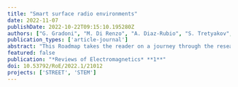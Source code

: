 ```yaml
---
title: "Smart surface radio environments"
date: 2022-11-07
publishDate: 2022-10-22T09:15:10.195280Z
authors: ["G. Gradoni", "M. Di Renzo", "A. Diaz-Rubio", "S. Tretyakov", "C. Caloz", "Z. Peng", "A. Alù", "G. Lerosey", "M. Fink", "V. Galdi", "T. J. Cui", "B. Frazier", "S. Anlage", "M. Salucci", "A. Massa", "Q. Cheng", "J. Wang", "S. Jin", "D. Dardari", "N. Decarli", "O. Yurduseven", "M. Matthaiou", "M. Kenney", "G. Gordon", "O. Georgiou", "C. L. Nguyen", "E. Martini", "S. Maci", "H. Wakatsuchi", "S. Phang"]
publication_types: ['article-journal']
abstract: "This Roadmap takes the reader on a journey through the research in electromagnetic wave propagation control via reconfigurable intelligent surfaces. Meta-surface modelling and design methods are reviewed along with physical realisation techniques. Several wireless applications are discussed, including beam-forming, focusing, imaging, localisation, and sensing, some rooted in novel architectures for future mobile communications networks towards 6G."
featured: false
publication: "*Reviews of Electromagnetics* **1**"
doi: 10.53792/RoE/2022.1/21012
projects: ['STREET', 'STEM']
---
```

